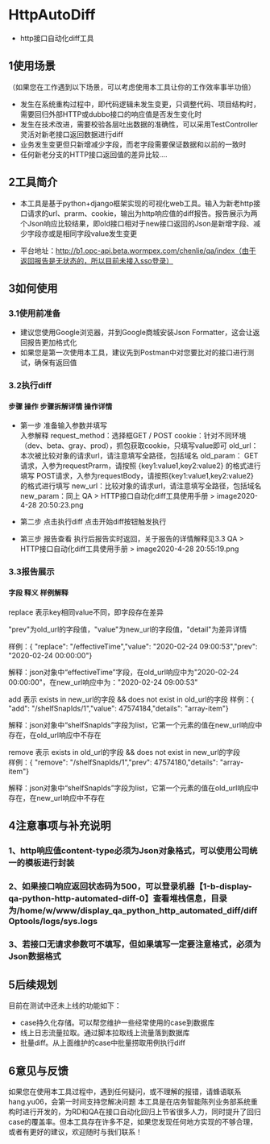 # HttpAutoDiff
* http接口自动化diff工具
## 1使用场景
（如果您在工作遇到以下场景，可以考虑使用本工具让你的工作效率事半功倍）

* 发生在系统重构过程中，即代码逻辑未发生变更，只调整代码、项目结构时，需要回归外部HTTP或dubbo接口的响应值是否发生变化时
* 发生在技术改进，需要校验各层吐出数据的准确性，可以采用TestController灵活对新老接口返回数据进行diff
* 业务发生变更但只新增减少字段，而老字段需要保证数据和以前的一致时
* 任何新老分支的HTTP接口返回值的差异比较....
## 2工具简介
* 本工具是基于python+django框架实现的可视化web工具。输入为新老http接口请求的url、prarm、cookie，输出为http响应值的diff报告。报告展示为两个Json响应比较结果，即old接口相对于new接口返回的Json是新增字段、减少字段亦或是相同字段value发生变更

- 平台地址：http://b1.opc-api.beta.wormpex.com/chenlie/qa/index（由于返回报告是无状态的，所以目前未接入sso登录）

## 3如何使用
### 3.1使用前准备
* 建议您使用Google浏览器，并到Google商城安装Json Formatter，这会让返回报告更加格式化
* 如果您是第一次使用本工具，建议先到Postman中对您要比对的接口进行测试，确保有返回值
### 3.2执行diff
#### 步骤	操作	步骤拆解详情	操作详情
* 第一步	准备输入参数并填写	
入参解释
request_method：选择框GET / POST
cookie：针对不同环境（dev、beta、gray、prod），抓包获取cookie，只填写value即可
old_url：本次被比较对象的请求url，请注意填写全路径，包括域名
old_param：
GET请求，入参为requestPrarm，请按照 {key1:value1,key2:value2} 的格式进行填写
POST请求，入参为requestBody，请按照{key1:value1,key2:value2} 的格式进行填写
new_url：比较对象的请求url，请注意填写全路径，包括域名
new_param：同上
QA > HTTP接口自动化diff工具使用手册 > image2020-4-28 20:50:23.png

* 第二步	点击执行diff	点击开始diff按钮触发执行	

* 第三步	报告查看	执行后报告实时返回，关于报告的详情解释见3.3	QA > HTTP接口自动化diff工具使用手册 > image2020-4-28 20:55:19.png


### 3.3报告展示
#### 字段	释义	样例解释
replace	
表示key相同value不同，即字段存在差异

"prev"为old_url的字段值，"value"为new_url的字段值，"detail"为差异详情

样例：{ "replace": "/effectiveTime","value": "2020-02-24 09:00:53","prev": "2020-02-24 00:00:00"}

解释：json对象中“effectiveTime”字段，在old_url响应中为"2020-02-24 00:00:00"，在new_url响应中为："2020-02-24 09:00:53"

add	表示 exists in new_url的字段 && does not exist in old_url的字段	
样例：{ "add": "/shelfSnapIds/1","value": 47574184,"details": "array-item"}

解释：json对象中“shelfSnapIds”字段为list，它第一个元素的值在new_url响应中存在，在old_url响应中不存在

remove	 表示 exists in old_url的字段 && does not exist in new_url的字段	
样例：{ "remove": "/shelfSnapIds/1","prev": 47574180,"details": "array-item"}

解释：json对象中“shelfSnapIds”字段为list，它第一个元素的值在old_url响应中存在，在new_url响应中不存在



## 4注意事项与补充说明
### 1、http响应值content-type必须为Json对象格式，可以使用公司统一的模板进行封装

### 2、如果接口响应返回状态码为500，可以登录机器【1-b-display-qa-python-http-automated-diff-0】查看堆栈信息，目录为/home/w/www/display_qa_python_http_automated_diff/diffOptools/logs/sys.logs

### 3、若接口无请求参数可不填写，但如果填写一定要注意格式，必须为Json数据格式



## 5后续规划
目前在测试中还未上线的功能如下：

* case持久化存储。可以帮您维护一些经常使用的case到数据库
* 线上日志流量拉取。通过脚本拉取线上流量落到数据库
* 批量diff。从上面维护的case中批量捞取用例执行diff


## 6意见与反馈
如果您在使用本工具过程中，遇到任何疑问，或不理解的报错，请蜂语联系hang.yu06，会第一时间支持您解决问题
本工具是在店务智能陈列业务部系统重构时进行开发的，为RD和QA在接口自动化回归上节省很多人力，同时提升了回归case的覆盖率。但本工具存在许多不足，如果您发现任何地方实现的不够合理，或者有更好的建议，欢迎随时与我们联系！




